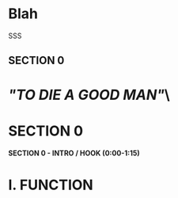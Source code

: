 # Blah
<!--- SECTION 0 ---> 
SSS



<h2>SECTION 0</h2>

# _"TO DIE A GOOD MAN"_\
# SECTION 0

#### SECTION 0 - INTRO / HOOK (0:00-1:15)

# I. FUNCTION 
